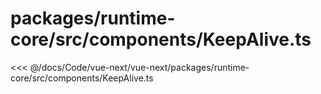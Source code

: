 # packages/runtime-core/src/components/KeepAlive.ts

<<< @/docs/Code/vue-next/vue-next/packages/runtime-core/src/components/KeepAlive.ts
